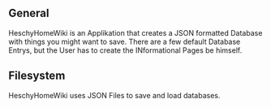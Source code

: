 ## General
HeschyHomeWiki is an Applikation that creates a JSON formatted Database with things you might want to save. There are a few default Database Entrys, but the User has to create the  INformational Pages be himself.

## Filesystem
HeschyHomeWiki uses JSON Files to save and load databases.

